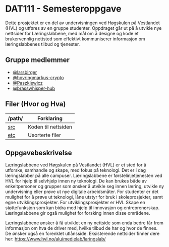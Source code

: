 # DAT111 - Semesteroppgave

Dette prosjektet er en del av undervisningen ved Høgskulen på Vestlandet (HVL) og utføres av en gruppe studenter. Oppdraget går ut på å utvikle nye nettsider for Læringslabbene, med mål om å designe og kode et brukervennlig nettsted som effektivt kommuniserer informasjon om læringslabbenes tilbud og tjenester.

## Gruppe medlemmer
* [@larsbirger](https://github.com/larsbirger)
* [@hovringmarkus-crypto](https://github.com/hovringmarkus-crypto)
* [@Paszkiewicz](https://github.com/paszkiewicz)
* [@brasswhisper-hub](https://github.com/brasswhisper-hub)

## Filer (Hvor og Hva)

| /path/         | Forklaring                        |
| -------------- | --------------------------------- |
| [src](/src/)   | Koden til nettsiden               |
| [etc](/etc/)   | Usorterte filer                   |

## Oppgavebeskrivelse

Læringslabbene ved Høgskulen på Vestlandet (HVL) er et sted for å utforske, samhandle og skape, med fokus på teknologi. Det er i dag læringslabber på alle campuser. Læringslabbene er førstelinjetjenesten ved HVL for hjelp til selvhjelp innen ny teknologi. De kan brukes både av enkeltpersoner og grupper som ønsker å utvikle seg innen læring, utvikle ny undervisning eller prøve ut nye digitale arbeidsmåter. For studenter er det mulighet for å prøve ut teknologi, låne utstyr for bruk i skoleprosjekter, samt egne utviklingsprosjekter. For utviklingsprosjekter er HVL Skape en støttefunksjon som kan bidra med hjelp til innovasjon og entreprenørskap. Læringslabbene gir også mulighet for forsking innen disse områdene. 

Læringslabbene ønsker å få utviklet en ny nettside som enda bedre får frem informasjon om hva de driver med, hvilke tilbud de har og hvor de finnes. De ønsker også en forenklet utlånsside. Eksisterende nettsider finner dere her: https://www.hvl.no/alu/medielab/laringslab/ 